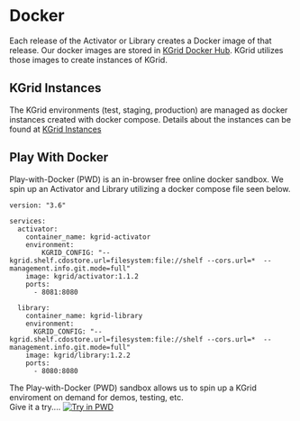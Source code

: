 # Docker

Each release of the Activator or Library creates a Docker image of that release.  Our docker images are stored in [KGrid Docker Hub](https://hub.docker.com/u/kgrid). KGrid utilizes those images to create instances of KGrid. 

## KGrid Instances
The KGrid environments (test, staging, production) are managed as docker instances created with docker compose.  Details about the instances can be found at [KGrid Instances](https://github.com/kgrid/kgrid-instances)

## Play With Docker
Play-with-Docker (PWD) is an in-browser free online docker sandbox.  We spin up an Activator and Library utilizing a docker compose file seen below.   

```
version: "3.6"

services:
  activator:
    container_name: kgrid-activator
    environment:
        KGRID_CONFIG: "--kgrid.shelf.cdostore.url=filesystem:file://shelf --cors.url=*  --management.info.git.mode=full"
    image: kgrid/activator:1.1.2
    ports:
      - 8081:8080

  library:
    container_name: kgrid-library
    environment:
      KGRID_CONFIG: "--kgrid.shelf.cdostore.url=filesystem:file://shelf --cors.url=*  --management.info.git.mode=full"
    image: kgrid/library:1.2.2
    ports:
      - 8080:8080

```

The Play-with-Docker (PWD) sandbox allows us to spin up a KGrid enviroment on demand for demos, testing, etc.  
Give it a try.... [![Try in PWD](https://raw.githubusercontent.com/play-with-docker/stacks/master/assets/images/button.png)](https://labs.play-with-docker.com/?stack=https://raw.githubusercontent.com/kgrid/kgrid-instances/master/pwd/docker-compose.yml)
